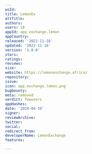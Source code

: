 ```yaml
---
wsId: 
title: LemonEx
altTitle: 
authors: 
users: 10
appId: app.exchange.lemon
appCountry: 
released: '2022-11-16'
updated: '2022-11-16'
version: '1.0.0'
stars: 
ratings: 
reviews: 
size: 
website: https://lemonexchange.africa/
repository: 
issue: 
icon: app.exchange.lemon.png
bugbounty: 
meta: removed
verdict: fewusers
appHashes: 
date: '2024-04-19'
signer: 
reviewArchive: 
twitter: 
social: 
redirect_from: 
developerName: LemonExchange
features: 

---
```


